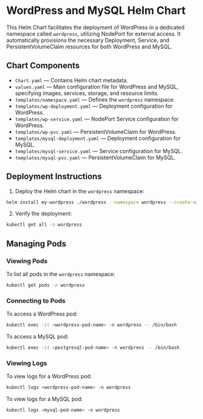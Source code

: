 # WordPress and MySQL Helm Chart

This Helm Chart facilitates the deployment of WordPress in a dedicated namespace called `wordpress`, utilizing NodePort for external access. It automatically provisions the necessary Deployment, Service, and PersistentVolumeClaim resources for both WordPress and MySQL.

## Chart Components

- `Chart.yaml` — Contains Helm chart metadata.
- `values.yaml` — Main configuration file for WordPress and MySQL, specifying images, services, storage, and resource limits.
- `templates/namespace.yaml` — Defines the `wordpress` namespace.
- `templates/wp-deployment.yaml` — Deployment configuration for WordPress.
- `templates/wp-service.yaml` — NodePort Service configuration for WordPress.
- `templates/wp-pvc.yaml` — PersistentVolumeClaim for WordPress.
- `templates/mysql-deployment.yaml` — Deployment configuration for MySQL.
- `templates/mysql-service.yaml` — Service configuration for MySQL.
- `templates/mysql-pvc.yaml` — PersistentVolumeClaim for MySQL.

## Deployment Instructions

1. Deploy the Helm chart in the `wordpress` namespace:

```bash
helm install my-wordpress ./wordpress --namespace wordpress --create-namespace
```

2. Verify the deployment:

```bash
kubectl get all -n wordpress
```

## Managing Pods

### Viewing Pods

To list all pods in the `wordpress` namespace:

```bash
kubectl get pods -n wordpress
```

### Connecting to Pods

To access a WordPress pod:

```bash
kubectl exec -it <wordpress-pod-name> -n wordpress -- /bin/bash
```

To access a MySQL pod:

```bash
kubectl exec -it <postgresql-pod-name> -n wordpress -- /bin/bash
```

### Viewing Logs

To view logs for a WordPress pod:

```bash
kubectl logs <wordpress-pod-name> -n wordpress
```

To view logs for a MySQL pod:

```bash
kubectl logs <mysql-pod-name> -n wordpress
```
